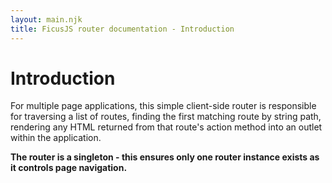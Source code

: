 ```yaml
---
layout: main.njk
title: FicusJS router documentation - Introduction
---
```

# Introduction

For multiple page applications, this simple client-side router is responsible for traversing a list of routes, finding the first matching route by string path, rendering any HTML returned from that route's action method into an outlet within the application.

**The router is a singleton - this ensures only one router instance exists as it controls page navigation.**
